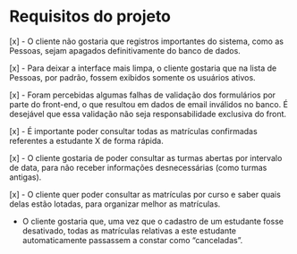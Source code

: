# Requisitos do projeto

[x] - O cliente não gostaria que registros importantes do sistema, como as Pessoas, sejam apagados definitivamente do banco de dados.

[x] - Para deixar a interface mais limpa, o cliente gostaria que na lista de Pessoas, por padrão, fossem exibidos somente os usuários ativos.

[x] - Foram percebidas algumas falhas de validação dos formulários por parte do front-end, o que resultou em dados de email inválidos no banco. É desejável que essa validação não seja responsabilidade exclusiva do front.

[x] - É importante poder consultar todas as matrículas confirmadas referentes a estudante X de forma rápida.

[x] - O cliente gostaria de poder consultar as turmas abertas por intervalo de data, para não receber informações desnecessárias (como turmas antigas).

[x] - O cliente quer poder consultar as matrículas por curso e saber quais delas estão lotadas, para organizar melhor as matrículas.

* O cliente gostaria que, uma vez que o cadastro de um estudante fosse desativado, todas as matrículas relativas a este estudante automaticamente passassem a constar como “canceladas”.